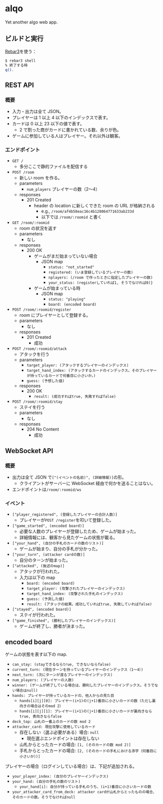 # alqo

Yet another algo web app.

## ビルドと実行

[Rebar3](https://github.com/erlang/rebar3)を使う：

```sh
$ rebar3 shell
% 終了する時
q().
```

## REST API

### 概要

- 入力・出力は全て JSON。
- プレイヤーは 1 以上 4 以下のインデックスで表す。
- カードは 0 以上 23 以下の値で表す。
  - 2 で割った商がカードに書かれている数、余りが色。
- ゲームに参加している人はプレイヤー。それ以外は観客。

### エンドポイント

- `GET /`
  - 多分ここで静的ファイルを配信する
- `POST /room`
  - 新しい room を作る。
  - parameters
    - `num_players` プレイヤーの数（2〜4）
  - responses
    - 201 Created
      - header の location に新しくできた room の URL が格納される
        - e.g., `/room/af4b58eac16c4b128064771633ab233d`
        - 以下では `/room/:roomid` と書く
- `GET /room/:roomid`
  - room の状況を返す
  - parameters
    - なし
  - responses
    - 200 OK
      - ゲームがまだ始まっていない場合
        - JSON map
          - `status: "not_started"`
          - `registered: (いま登録しているプレイヤーの数)`
          - `nplayers: (/room で作ったときに指定したプレイヤーの数)`
          - `your_status: (registerしていれば1, そうでなければ0)}`
      - ゲームが始まっている時
        - JSON map
          - `status: "playing"`
          - `board: (encoded board)`
- `POST /room/:roomid/register`
  - room にプレイヤーとして登録する。
  - parameters
    - なし
  - responses
    - 201 Created
      - 成功
- `POST /room/:roomid/attack`
  - アタックを行う
  - parameters
    - `target_player: (アタックするプレイヤーのインデックス)`
    - `target_hand_index: (アタックするカードのインデックス。そのプレイヤーが持っているカードで何番目に小さいか。)`
    - `guess: (予想した値)`
  - responses
    - 200 OK
      - `result: (成功すればtrue, 失敗すればfalse)`
- `POST /room/:roomid/stay`
  - ステイを行う
  - parameters
    - なし
  - responses
    - 204 No Content
      - 成功

## WebSocket API

### 概要

- 出力は全て JSON で`["(イベントの名前)", (詳細情報)]`の形。
  - クライアントがサーバーに WebSocket 経由で何かを送ることはない。
- エンドポイントは`/room/:roomid/ws`

### イベント

- `["player_registered", (登録したプレイヤーの合計人数)]`
  - プレイヤーが`POST /register`を叩いて登録した。
- `["game_started", (encoded board)]`
  - 必要な人数のプレイヤーが登録したため、ゲームが始まった。
  - 詳細情報には、観客から見たゲームの状態が載る。
- `["your_hand", (自分の手札のカードの数のリスト)]`
  - ゲームが始まり、自分の手札が分かった。
- `["your_turn", (attacker cardの数)]`
  - 自分のターンが始まった。
- `["attacked", (後述のmap)]`
  - アタックが行われた。
  - 入力は以下の map
    - `board: (encoded board)`
    - `target_player: (攻撃されたプレイヤーのインデックス)`
    - `target_hand_index: (攻撃された手札のインデックス)`
    - `guess: (予測した値)`
    - `result: (アタックの結果。成功していればtrue, 失敗していればfalse)`
- `["stayed", (encoded board)]`
  - ステイが行われた。
- `["game_finished", (勝利したプレイヤーのインデックス)]`
  - ゲームが終了し、勝者が決まった。

## encoded board

ゲームの状態を表す以下の map.

- `can_stay: (stayできるならtrue, できないならfalse)`
- `current_turn: (現在ターンを持っているプレイヤーのインデックス（1〜4）)`
- `next_turn: (次にターンが渡るプレイヤーのインデックス)`
- `num_players: (プレイヤーの人数)`
- `winner: (ゲームが終了している場合は、勝利したプレイヤーのインデックス。そうでない場合はnull)`
- `hands: プレイヤーが持っているカードの、他人からの見た目`
  - `hands[i][j][0]: プレイヤー(i+1)の(j+1)番目に小さいカードの数（ただし裏向きの場合はそのmod 2）`
  - `hands[i][j][1]: プレイヤー(i+1)の(j+1)番目に小さいカードが裏向きならtrue, 表向きならfalse`
- `deck_top: 山札の一番上のカードの数 mod 2`
- `attacker_card: 現在攻撃に使用しているカード`
  - 存在しない（選ぶ必要がある）場合: `null`
    - 現在選ぶエンドポイントは存在しない
  - 山札からとったカードの場合: `[1, (そのカードの数 mod 2)]`
  - 手札からとったカードの場合: `[2, (そのカードの手札における添字（何番目に小さいか）)]`

プレイヤーの場合（ログインしている場合）は、下記が追加される。

- `your_player_index: (自分のプレイヤーインデックス)`
- `your_hand: (自分の手札の数のリスト)`
  - `your_hand[i]: 自分が持っている手札のうち、(i+1)番目に小さいカードの数`
- `your_attacker_card_from_deck: attacker cardが山札からとったものの場合、そのカードの数。そうでなければnull`
